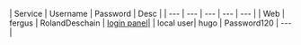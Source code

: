 | Service | Username | Password | Desc | 
| --- | --- | --- | --- | --- | 
| Web | fergus | RolandDeschain | [login panel](http://10.10.10.191/admin/login)|
| local user| hugo | Password120 | --- |


